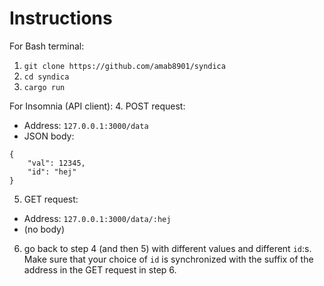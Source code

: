 # Instructions

For Bash terminal:
1. `git clone https://github.com/amab8901/syndica`
2. `cd syndica`
3. `cargo run`

For Insomnia (API client):
4. POST request:
- Address: `127.0.0.1:3000/data`
- JSON body: 
```
{
	"val": 12345, 
	"id": "hej"
}
```
5. GET request:
- Address: `127.0.0.1:3000/data/:hej`
- (no body)
6. go back to step 4 (and then 5) with different values and different `id`:s. Make sure that your choice of `id` is synchronized with the suffix of the address in the GET request in step 6. 